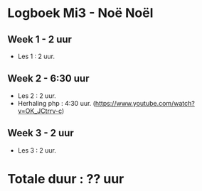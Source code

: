 # Logboek Mi3 - Noë Noël
## Week 1 - 2 uur
* Les 1 : 2 uur.

## Week 2 - 6:30 uur
* Les 2 : 2 uur.
* Herhaling php : 4:30 uur. (https://www.youtube.com/watch?v=OK_JCtrrv-c)

## Week 3 - 2 uur
* Les 3 : 2 uur.

# Totale duur : ?? uur
